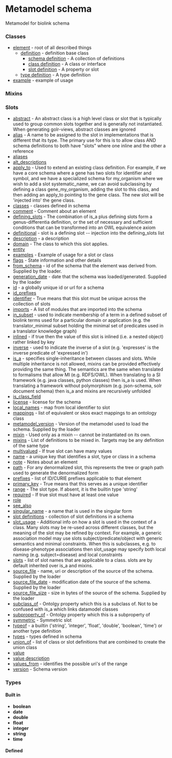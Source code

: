 # Metamodel schema


Metamodel for biolink schema

### Classes

 * [element](Element.md) - root of all described things
    * [definition](Definition.md) - definition base class
       * [schema definition](SchemaDefinition.md) - A collection of definitions
       * [class definition](ClassDefinition.md) - A class or interface
       * [slot definition](SlotDefinition.md) - A property or slot
    * [type definition](TypeDefinition.md) - A type definition
 * [example](Example.md) - example of usage
### Mixins

### Slots

 * [abstract](abstract.md) - An abstract class is a high level class or slot that is typically used to group common slots together and is generally not instantiated. When generating golr-views, abstract classes are ignored
 * [alias](alias.md) - A name to be assigned to the slot in implementations that is different that its type.  The primary use for this is to allow class AND schema definitions to both have "slots" where one inline and the other a reference
 * [aliases](aliases.md)
 * [alt_descriptions](alt_descriptions.md)
 * [apply_to](apply_to.md) - Used to extend an existing class definition. For example, if we have a core schema where a gene has two slots for identifier and symbol, and we have a specialized schema for my_organism where we wish to add a slot systematic_name, we can avoid subclassing by defining a class gene_my_organism, adding the slot to this class, and then adding an apply_to pointing to the gene class. The new slot will be 'injected into' the gene class.
 * [classes](classes.md) - classes defined in schema
 * [comment](comment.md) - Comment about an element
 * [defining_slots](defining_slots.md) - The combination of is_a plus defining slots form a genus-differentia definition, or the set of necessary and sufficient conditions that can be transformed into an OWL equivalence axiom
 * [definitional](definitional.md) - slot is a defining slot -- injection into the defining_slots list
 * [description](description.md) - a description
 * [domain](domain.md) - The class to which this slot applies.
 * [entity](entity.md)
 * [examples](examples.md) - Example of usage for a slot or class
 * [flags](flags.md) - State information and other details
 * [from_schema](from_schema.md) - id of the schema that the element was derived from.  Supplied by the loader.
 * [generation_date](generation_date.md) - date that the schema was loaded/generated.  Supplied by the loader
 * [id](id.md) - a globally unique id or url for a schema
 * [id_prefixes](id_prefixes.md)
 * [identifier](identifier.md) - True means that this slot must be unique across the collection of slots
 * [imports](imports.md) - A list of modules that are imported into the schema
 * [in_subset](in_subset.md) - used to indicate membership of a term in a defined subset of biolink terms used for a particular domain or application (e.g. the translator_minimal subset holding the minimal set of predicates used in a translator knowledge graph)
 * [inlined](inlined.md) - if true then the value of this slot is inlined (i.e. a nested object) rather linked by key
 * [inverse](inverse.md) - used to indicate the inverse of a slot (e.g. 'expresses' is the inverse predicate of 'expressed in')
 * [is_a](is_a.md) - specifies single-inheritance between classes and slots. While multiple inheritance is not allowed, mixins can be provided effectively providing the same thing. The semantics are the same when translated to formalisms that allow MI (e.g. RDFS/OWL). When translating to a SI framework (e.g. java classes, python classes) then is_a is used. When translating a framework without polymorphism (e.g. json-schema, solr document schema) then is_a and mixins are recursively unfolded
 * [is_class_field](is_class_field.md)
 * [license](license.md) - license for the schema
 * [local_names](local_names.md) - map from local identifier to slot
 * [mappings](mappings.md) - list of equivalent or skos exact mappings to an ontology class
 * [metamodel_version](metamodel_version.md) - Version of the metamodel used to load the schema. Supplied by the loader
 * [mixin](mixin.md) - Used only as a mixin -- cannot be instantiated on its own.
 * [mixins](mixins.md) - List of definitions to be mixed in. Targets may be any definition of the same type
 * [multivalued](multivalued.md) - If true slot can have many values
 * [name](name.md) - a unique key that identifies a slot, type or class in a schema
 * [note](note.md) - Notes about an element
 * [path](path.md) - For any denormalized slot, this represents the tree or graph path used to generate the denormalized form
 * [prefixes](prefixes.md) - list of ID/CURIE prefixes applicable to that element
 * [primary_key](primary_key.md) - True means that this serves as a unique identifier
 * [range](range.md) - The slot type.  If absent, it is the builtin type 'string'
 * [required](required.md) - If true slot must have at least one value
 * [role](role.md)
 * [see_also](see_also.md)
 * [singular_name](singular_name.md) - a name that is used in the singular form
 * [slot definitions](slots.md) - collection of slot definitions in a schema
 * [slot_usage](slot_usage.md) - Additional info on how a slot is used in the context of a class. Many slots may be re-used across different classes, but the meaning of the slot may be refined by context. For example, a generic association model may use slots subject/predicate/object with generic semantics and minimal constraints. When this is subclasses, e.g. to disease-phenotype associations then slot_usage may specify both local naming (e.g. subject=disease) and local constraints
 * [slots](slots.md) - list of slot names that are applicable to a class. slots are by default inherited over is_a and mixins.
 * [source_file](source_file.md) - name, uri or description of the source of the schema.  Supplied by the loader
 * [source_file_date](source_file_date.md) - modification date of the source of the schema.  Supplied by the loader
 * [source_file_size](source_file_size.md) - size in bytes of the source of the schema.  Supplied by the loader
 * [subclass_of](subclass_of.md) - Ontolgy property which this is a subclass of. Not to be confused with is_a which links datamodel classes
 * [subproperty_of](subproperty_of.md) - Ontolgy property which this is a subproperty of
 * [symmetric](symmetric.md) - Symmetric slot
 * [typeof](typeof.md) - a builtin ('string', 'integer', 'float', 'double', 'boolean', 'time') or another type definition
 * [types](types.md) - types defined in schema
 * [union_of](union_of.md) - list of class or slot definitions that are combined to create the union class
 * [value](value.md)
 * [value description](description.md)
 * [values_from](values_from.md) - identifies the possible uri's of the range
 * [version](version.md) - Schema version
### Types

#### Built in

 * **boolean**
 * **date**
 * **double**
 * **float**
 * **integer**
 * **string**
 * **time**
#### Defined

